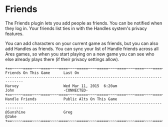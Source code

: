 Friends
====
The Friends plugin lets you add people as friends.  You can be notified when they log in.  Your friends list ties in with the Handles system's privacy features.

You can add characters on your current game as friends, but you can also add Handles as friends.  You can sync your list of Handle friends across all Ares games, so when you start playing on a new game you can see who else already plays there (if their privacy settings allow).

    +==~~~~~====~~~~====~~~~====~~~~=====~~~~=====~~~~====~~~~====~~~~====~~~~~==+
    Friends On This Game      Last On
    ------------------------------------------------------------------------------
    Harvey                    Wed Mar 11, 2015  6:20am
    John                      -CONNECTED-
    +==~~~~~====~~~~====~~~~====~~~~=====~~~~=====~~~~====~~~~====~~~~====~~~~~==+
    Handle Friends            Public Alts On This Game
    ------------------------------------------------------------------------------
    @Sunshine                 Greg
    @Jake
    +==~~~~~====~~~~====~~~~====~~~~=====~~~~=====~~~~====~~~~====~~~~====~~~~~==+